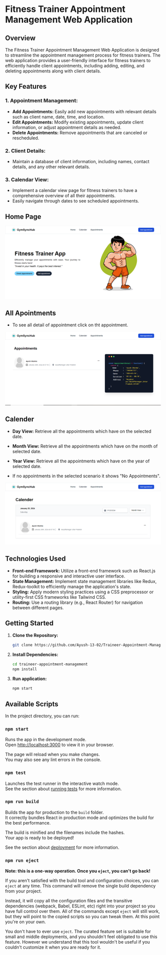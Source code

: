# Fitness Trainer Appointment Management Web Application

## Overview

The Fitness Trainer Appointment Management Web Application is designed to streamline the appointment management process for fitness trainers. The web application provides a user-friendly interface for fitness trainers to efficiently handle client appointments, including adding, editing, and deleting appointments along with client details.

## Key Features

### 1. Appointment Management:
   - **Add Appointments:** Easily add new appointments with relevant details such as client name, date, time, and location.
   - **Edit Appointments:** Modify existing appointments, update client information, or adjust appointment details as needed.
   - **Delete Appointments:** Remove appointments that are canceled or rescheduled.

### 2. Client Details:
   - Maintain a database of client information, including names, contact details, and any other relevant details.

### 3. Calendar View:
   - Implement a calendar view page for fitness trainers to have a comprehensive overview of all their appointments.
   - Easily navigate through dates to see scheduled appointments.

## Home Page
![Alt Text](./src/assests/image/home.png)

## All Apointments

- To see all detail of appointment click on tht appointment.

![Alt Text](./src/assests/image/list.png)

## Calender

- **Day View:** Retrieve all the appointments which have on the selected date.
- **Month View:** Retrieve all the appointments which have on the month of selected date.
- **Year View:** Retrieve all the appointments which have on the year of selected date.

- If no appointments in the selected scenario it shows "No Appointments".


![Alt Text](./src/assests/image/calender.png)

## Technologies Used

- **Front-end Framework:** Utilize a front-end framework such as React.js for building a responsive and interactive user interface.
- **State Management:** Implement state management libraries like Redux, Redux-toolkit to efficiently manage the application's state.
- **Styling:** Apply modern styling practices using a CSS preprocessor or utility-first CSS frameworks like Tailwind CSS.
- **Routing:** Use a routing library (e.g., React Router) for navigation between different pages.

## Getting Started

1. **Clone the Repository:**
   ```bash
   git clone https://github.com/Ayush-13-02/Traineer-Appointment-Management.git

2. **Install Dependencies:**
   ```bash
   cd traineer-appointment-management
   npm install

3. **Run application:**
   ```bash
   npm start

## Available Scripts

In the project directory, you can run:

### `npm start`

Runs the app in the development mode.\
Open [http://localhost:3000](http://localhost:3000) to view it in your browser.

The page will reload when you make changes.\
You may also see any lint errors in the console.

### `npm test`

Launches the test runner in the interactive watch mode.\
See the section about [running tests](https://facebook.github.io/create-react-app/docs/running-tests) for more information.

### `npm run build`

Builds the app for production to the `build` folder.\
It correctly bundles React in production mode and optimizes the build for the best performance.

The build is minified and the filenames include the hashes.\
Your app is ready to be deployed!

See the section about [deployment](https://facebook.github.io/create-react-app/docs/deployment) for more information.

### `npm run eject`

**Note: this is a one-way operation. Once you `eject`, you can't go back!**

If you aren't satisfied with the build tool and configuration choices, you can `eject` at any time. This command will remove the single build dependency from your project.

Instead, it will copy all the configuration files and the transitive dependencies (webpack, Babel, ESLint, etc) right into your project so you have full control over them. All of the commands except `eject` will still work, but they will point to the copied scripts so you can tweak them. At this point you're on your own.

You don't have to ever use `eject`. The curated feature set is suitable for small and middle deployments, and you shouldn't feel obligated to use this feature. However we understand that this tool wouldn't be useful if you couldn't customize it when you are ready for it.

